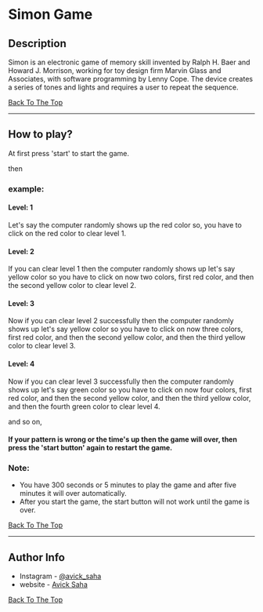 # Simon Game

## Description

Simon is an electronic game of memory skill invented by Ralph H. Baer and Howard J. Morrison, working for toy design firm Marvin Glass and Associates, with software programming by Lenny Cope. The device creates a series of tones and lights and requires a user to repeat the sequence.

[Back To The Top](#simon-game)

---

## How to play?

At first press 'start' to start the game.

then

### example:

#### Level: 1

Let's say the computer randomly shows up the red color so, you have to click on the red color to clear level 1.

#### Level: 2

If you can clear level 1 then the computer randomly shows up let's say yellow color so you have to click on now two colors, first red color, and then the second yellow color to clear level 2.

#### Level: 3

Now if you can clear level 2 successfully then the computer randomly shows up let's say yellow color so you have to click on now three colors, first red color, and then the second yellow color, and then the third yellow color to clear level 3.

#### Level: 4

Now if you can clear level 3 successfully then the computer randomly shows up let's say green color so you have to click on now four colors, first red color, and then the second yellow color, and then the third yellow color, and then the fourth green color to clear level 4.

and so on,

#### If your pattern is wrong or the time's up then the game will over, then press the 'start button' again to restart the game.

### Note: 

- You have 300 seconds or 5 minutes to play the game and after five minutes it will over automatically.
- After you start the game, the start button will not work until the game is over.


[Back To The Top](#simon-game)

---

## Author Info

- Instagram - [@avick_saha](https://www.instagram.com/avick_saha/)
- website - [Avick Saha](https://sonicboomboom.github.io/Personal-Site/)

[Back To The Top](#simon-game)

